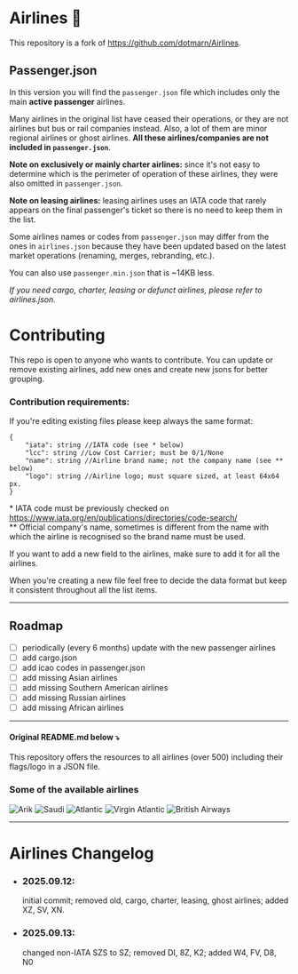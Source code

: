 # Airlines 🔀

This repository is a fork of https://github.com/dotmarn/Airlines.

## Passenger.json

In this version you will find the ```passenger.json``` file which includes only the main **active passenger** airlines.

Many airlines in the original list have ceased their operations, or they are not airlines but bus or rail companies
instead. Also, a lot of them are minor regional airlines or ghost airlines.
**All these airlines/companies are not included in ```passenger.json```**.

**Note on exclusively or mainly charter airlines:**
since it's not easy to determine which is the perimeter of operation of these airlines, they were also omitted in
```passenger.json```.

**Note on leasing airlines:**
leasing airlines uses an IATA code that rarely appears on the final passenger's ticket so there is no need to keep them
in the list.

Some airlines names or codes from ```passenger.json``` may differ from the ones in ```airlines.json``` because they have
been updated based on the latest market operations (renaming, merges, rebranding, etc.).

You can also use ```passenger.min.json``` that is ~14KB less.

_If you need cargo, charter, leasing or defunct airlines, please refer to airlines.json._

# Contributing

This repo is open to anyone who wants to contribute.
You can update or remove existing airlines, add new ones and create new jsons for better grouping.

### Contribution requirements:

If you're editing existing files please keep always the same format:

```
{
    "iata": string //IATA code (see * below)
    "lcc": string //Low Cost Carrier; must be 0/1/None
    "name": string //Airline brand name; not the company name (see ** below)
    "logo": string //Airline logo; must square sized, at least 64x64 px.
}
```

\* IATA code must be previously checked on https://www.iata.org/en/publications/directories/code-search/ <br>
\** Official company's name, sometimes is different from the name with which the airline is recognised so the brand name
must be used.

If you want to add a new field to the airlines, make sure to add it for all the airlines.

When you're creating a new file feel free to decide the data format but keep it consistent throughout all the list
items.

___

## Roadmap

- [ ] periodically (every 6 months) update with the new passenger airlines
- [ ] add cargo.json
- [ ] add icao codes in passenger.json
- [ ] add missing Asian airlines
- [ ] add missing Southern American airlines
- [ ] add missing Russian airlines
- [ ] add missing African airlines

___

#### Original README.md below ⤵️

This repository offers the resources to all airlines (over 500) including their flags/logo in a JSON file.

### Some of the available airlines

![Arik](https://images.kiwi.com/airlines/64/W3.png)
![Saudi](https://images.kiwi.com/airlines/64/SV.png)
![Atlantic](https://images.kiwi.com/airlines/64/RC.png)
![Virgin Atlantic](https://images.kiwi.com/airlines/64/VS.png)
![British Airways](https://images.kiwi.com/airlines/64/BA.png)

___ 

# Airlines Changelog

- ### 2025.09.12:
  initial commit; removed old, cargo, charter, leasing, ghost airlines; added XZ, SV, XN.
- ### 2025.09.13:
  changed non-IATA SZS to SZ; removed DI, 8Z, K2; added W4, FV, D8, N0 
